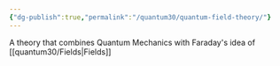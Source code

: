 ```yaml
---
{"dg-publish":true,"permalink":"/quantum30/quantum-field-theory/"}
---
```


A theory that combines Quantum Mechanics with Faraday's idea of [[quantum30/Fields\|Fields]] 
